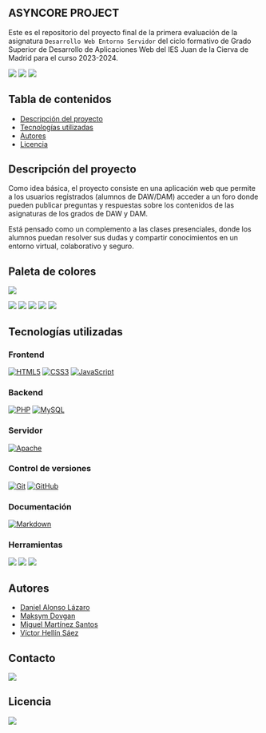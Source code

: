 ## ASYNCORE PROJECT

Este es el repositorio del proyecto final de la primera evaluación de la asignatura `Desarrollo Web Entorno Servidor`
del ciclo formativo de Grado Superior de Desarrollo de Aplicaciones Web del IES Juan de la Cierva de Madrid para el
curso 2023-2024.

![](https://img.shields.io/github/forks/AsyncCore/asynccore.github.io.svg)
![](https://img.shields.io/github/stars/AsyncCore/asynccore.github.io.svg)
![](https://img.shields.io/github/watchers/AsyncCore/asynccore.github.io.svg)

## Tabla de contenidos

- [Descripción del proyecto](#descripción-del-proyecto)
- [Tecnologías utilizadas](#tecnologías-utilizadas)
- [Autores](#autores)
- [Licencia](#licencia)

## Descripción del proyecto

Como idea básica, el proyecto consiste en una aplicación web que permite a los usuarios registrados (alumnos de DAW/DAM)
acceder a un foro donde pueden publicar preguntas y respuestas sobre los contenidos de las asignaturas de los grados de
DAW y DAM.

Está pensado como un complemento a las clases presenciales, donde los alumnos puedan resolver sus dudas y compartir
conocimientos en un entorno virtual, colaborativo y seguro.

## Paleta de colores

[![](https://img.shields.io/badge/Paleta_de_colores-coolors.co-gray?style=for-the-badge)](https://coolors.co/palette/03045e-0077b6-00b4d8-90e0ef-caf0f8)

![](https://img.shields.io/badge/03045e-03045e?style=for-the-badge)
![](https://img.shields.io/badge/0077b6-0077b6?style=for-the-badge)
![](https://img.shields.io/badge/00b4d8-00b4d8?style=for-the-badge)
![](https://img.shields.io/badge/90e0ef-90e0ef?style=for-the-badge)
![](https://img.shields.io/badge/caf0f8-caf0f8?style=for-the-badge)

## Tecnologías utilizadas

### Frontend

[![HTML5](https://img.shields.io/badge/html5-%23E34F26.svg?style=for-the-badge&logo=html5&logoColor=white)](https://html.spec.whatwg.org/multipage/)
[![CSS3](https://img.shields.io/badge/css3-%231572B6.svg?style=for-the-badge&logo=css3&logoColor=white)](https://developer.mozilla.org/es/docs/Web/CSS)
[![JavaScript](https://img.shields.io/badge/javascript-%23323330.svg?style=for-the-badge&logo=javascript&logoColor=%23F7DF1E)](https://developer.mozilla.org/es/docs/Web/JavaScript)

### Backend

[![PHP](https://img.shields.io/badge/php-%23777BB4.svg?style=for-the-badge&logo=php&logoColor=white)](https://www.php.net)
[![MySQL](https://img.shields.io/badge/mysql-%23007.svg?style=for-the-badge&logo=mysql&logoColor=white)](https://www.mysql.com)

### Servidor

[![Apache](https://img.shields.io/badge/apache-%23D42029.svg?style=for-the-badge&logo=apache&logoColor=white)](https://httpd.apache.org)

### Control de versiones

[![Git](https://img.shields.io/badge/git-%23F05033.svg?style=for-the-badge&logo=git&logoColor=white)](https://git-scm.com)
[![GitHub](https://img.shields.io/badge/github-%23121011.svg?style=for-the-badge&logo=github&logoColor=white)](https://github.com)

### Documentación

[![Markdown](https://img.shields.io/badge/markdown-%23000000.svg?style=for-the-badge&logo=markdown&logoColor=white)](https://markdown.es)

### Herramientas

[![](http://img.shields.io/badge/-PHPStorm-181717?style=for-the-badge&logo=phpstorm&logoColor=white)](https://www.jetbrains.com/phpstorm/)
[![](https://img.shields.io/badge/WebStorm-000000?style=for-the-badge&logo=WebStorm&logoColor=white)](https://www.jetbrains.com/es-es/webstorm/)
[![](https://img.shields.io/badge/Google_chrome-4285F4?style=for-the-badge&logo=Google-chrome&logoColor=white)](https://www.google.com/intl/es_es/chrome/)

## Autores

- [Daniel Alonso Lázaro](https://github.com/GyllenhaalSP)
- [Maksym Dovgan](https://github.com/xrezu)
- [Miguel Martínez Santos](https://github.com/trikytrukos)
- [Víctor Hellín Sáez](https://github.com/Redcario4444)

## Contacto

[![](https://img.shields.io/discord/1161416338653331546?color=7289da&label=Discord&logo=discord&logoColor=white&style=for-the-badge)](https://discord.gg/ZzjtQ2Tb)

## Licencia

![](https://img.shields.io/github/license/AsyncCore/asynccore.github.io.svg)





